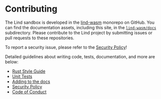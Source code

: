 # Contributing

The Lind sandbox is developed in the [lind-wasm](https://github.com/Lind-Project/lind-wasm)
monorepo on GitHub. You can find the documentation assets, including this site,
in the [`lind-wasm/docs`](https://github.com/Lind-Project/lind-wasm/tree/main/docs)
subdirectory. Please contribute to the Lind project by submitting issues or pull
requests to these repositories.

To report a security issue, please refer to the [Security Policy](security.md)!


Detailed guidelines about writing code, tests, documentation, and more are below:

* [Rust Style Guide](styleguide.md)
* [Unit Tests](unit-tests.md)
* [Adding to the docs](add-docs.md)
* [Security Policy](security.md)
* [Code of Conduct](../community/conduct.md)
